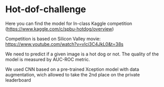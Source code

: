 # Hot-dof-challenge

Here you can find the model for In-class Kaggle competition (https://www.kaggle.com/c/spbu-hotdog/overview)

Competition is based on Silicon Valley movie: https://www.youtube.com/watch?v=vIci3C4JkL0&t=38s

We need to predict if a given image is a hot dog or not. The quality of the model is measured by AUC-ROC metric.

We used CNN based on a pre-trained Xception model with data augmentation, wich allowed to take the 2nd place on the private leaderboard
